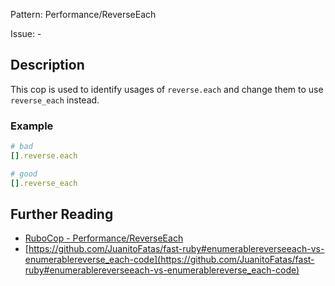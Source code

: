 Pattern: Performance/ReverseEach

Issue: -

## Description

This cop is used to identify usages of `reverse.each` and
change them to use `reverse_each` instead.

### Example

```ruby
# bad
[].reverse.each

# good
[].reverse_each
```

## Further Reading

* [RuboCop - Performance/ReverseEach](https://rubocop.readthedocs.io/en/latest/cops_performance/#performancereverseeach)
* [https://github.com/JuanitoFatas/fast-ruby#enumerablereverseeach-vs-enumerablereverse_each-code](https://github.com/JuanitoFatas/fast-ruby#enumerablereverseeach-vs-enumerablereverse_each-code)

